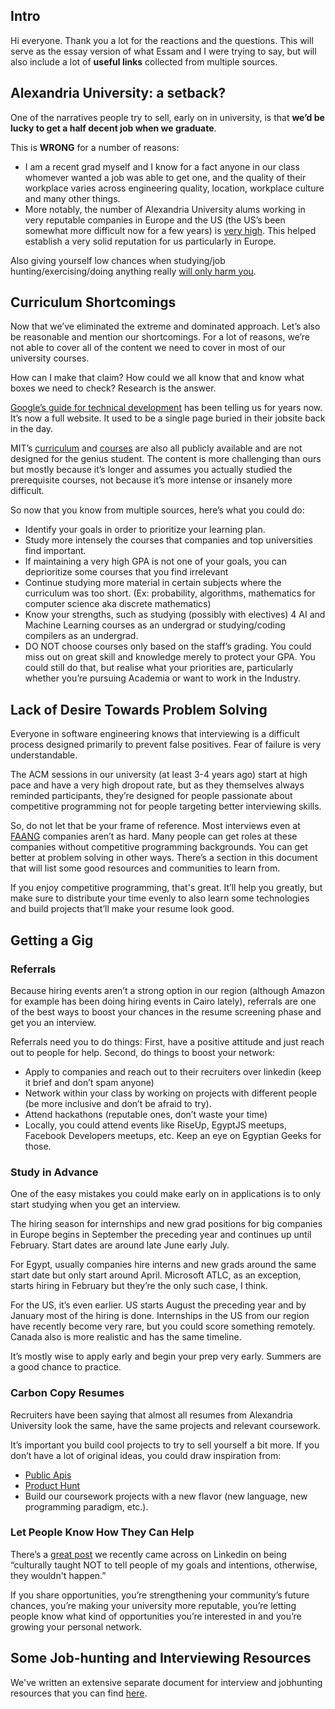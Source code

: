 ## Intro

Hi everyone. Thank you a lot for the reactions and the questions. This will serve as the essay version of what Essam and I were trying to say, but will also include a lot of **useful links** collected from multiple sources.


## Alexandria University: a setback?

One of the narratives people try to sell, early on in university, is that **we’d be lucky to get a half decent job when we graduate**.

This is **WRONG** for a number of reasons:



*   I am a recent grad myself and I know for a fact anyone in our class whomever wanted a job was able to get one, and the quality of their workplace varies across engineering quality, location, workplace culture and many other things.
*   More notably, the number of Alexandria University alums working in very reputable companies in Europe and the US (the US’s been somewhat more difficult now for a few years) is [very high](https://www.linkedin.com/search/results/people/?facetCurrentCompany=%5B%22309694%22%2C%22207470%22%2C%222494%22%2C%2296622%22%2C%221815218%22%2C%221441%22%2C%221035%22%2C%221586%22%2C%2210667%22%5D&facetPastCompany=%5B%221035%22%2C%221586%22%2C%221441%22%2C%2210667%22%5D&facetSchool=%5B%2212167%22%5D&keywords=software%20engineer&origin=FACETED_SEARCH). This helped establish a very solid reputation for us particularly in Europe.

Also giving yourself low chances when studying/job hunting/exercising/doing anything really [will only harm you](https://en.wikipedia.org/wiki/Strategic_dominance).


## Curriculum Shortcomings 

Now that we’ve eliminated the extreme and dominated approach. Let’s also be reasonable and mention our shortcomings. For a lot of reasons, we’re not able to cover all of the content we need to cover in most of our university courses.

How can I make that claim? How could we all know that and know what boxes we need to check? Research is the answer.

[Google’s guide for technical development](https://techdevguide.withgoogle.com/) has been telling us for years now. It’s now a full website. It used to be a single page buried in their jobsite back in the day.

MIT’s [curriculum](http://catalog.mit.edu/degree-charts/computer-science-engineering-course-6-3/) and [courses](https://ocw.mit.edu/index.htm) are also all publicly available and are not designed for the genius student. The content is more challenging than ours but mostly because it’s longer and assumes you actually studied the prerequisite courses, not because it’s more intense or insanely more difficult.

So now that you know from multiple sources, here’s what you could do:


*   Identify your goals in order to prioritize your learning plan.
*   Study more intensely the courses that companies and top universities find important.
*   If maintaining a very high GPA is not one of your goals, you can deprioritize some courses that you find irrelevant
*   Continue studying more material in certain subjects where the curriculum was too short. (Ex: probability, algorithms, mathematics for computer science aka discrete mathematics)
*   Know your strengths, such as studying (possibly with electives) 4 AI and Machine Learning courses as an undergrad or studying/coding compilers as an undergrad.
*   DO NOT choose courses only based on the staff’s grading. You could miss out on great skill and knowledge merely to protect your GPA. You could still do that, but realise what your priorities are, particularly whether you’re pursuing Academia or want to work in the Industry.


## Lack of Desire Towards Problem Solving

Everyone in software engineering knows that interviewing is a difficult process designed primarily to prevent false positives. Fear of failure is very understandable.

The ACM sessions in our university (at least 3-4 years ago) start at high pace and have a very high dropout rate, but as they themselves always reminded participants, they’re designed for people passionate about competitive programming not for people targeting better interviewing skills.

So, do not let that be your frame of reference. Most interviews even at [FAANG](https://www.investopedia.com/terms/f/faang-stocks.asp) companies aren’t as hard. Many people can get roles at these companies without competitive programming backgrounds. You can get better at problem solving in other ways. There’s a section in this document that will list some good resources and communities to learn from. 

If you enjoy competitive programming, that's great. It’ll help you greatly, but make sure to distribute your time evenly to also learn some technologies and build projects that’ll make your resume look good. 


## Getting a Gig


### Referrals

Because hiring events aren’t a strong option in our region (although Amazon for example has been doing hiring events in Cairo lately), referrals are one of the best ways to boost your chances in the resume screening phase and get you an interview.

Referrals need you to do things: First, have a positive attitude and just reach out to people for help. Second, do things to boost your network:



*   Apply to companies and reach out to their recruiters over linkedin (keep it brief and don’t spam anyone)
*   Network within your class by working on projects with different people (be more inclusive and don’t be afraid to try).
*   Attend hackathons (reputable ones, don’t waste your time)
*   Locally, you could attend events like RiseUp, EgyptJS meetups, Facebook Developers meetups, etc. Keep an eye on Egyptian Geeks for those.


### Study in Advance

One of the easy mistakes you could make early on in applications is to only start studying when you get an interview. 

The hiring season for internships and new grad positions for big companies in Europe begins in September the preceding year and continues up until February. Start dates are around late June early July.

For Egypt, usually companies hire interns and new grads around the same start date but only start around April. Microsoft ATLC, as an exception, starts hiring in February but they’re the only such case, I think.

For the US, it’s even earlier. US starts August the preceding year and by January most of the hiring is done. Internships in the US from our region have recently become very rare, but you could score something remotely. Canada also is more realistic and has the same timeline.

It’s mostly wise to apply early and begin your prep very early. Summers are a good chance to practice.


### Carbon Copy Resumes

Recruiters have been saying that almost all resumes from Alexandria University look the same, have the same projects and relevant coursework.

It’s important you build cool projects to try to sell yourself a bit more. If you don’t have a lot of original ideas, you could draw inspiration from:



*   [Public Apis](https://github.com/n0shake/Public-APIs)
*   [Product Hunt](producthunt.com)
*   Build our coursework projects with a new flavor (new language, new programming paradigm, etc.).


### Let People Know How They Can Help

There’s a [great post](https://www.linkedin.com/posts/basantshenouda_basantblast-careers-personaldevelopment-activity-6681240475506118656-0kxm) we recently came across on Linkedin on being “culturally taught NOT to tell people of my goals and intentions, otherwise, they wouldn't happen.”

If you share opportunities, you’re strengthening your community’s future chances, you’re making your university more reputable, you’re letting people know what kind of opportunities you’re interested in and you’re growing your personal network.


## Some Job-hunting and Interviewing Resources
We've written an extensive separate document for interview and jobhunting resources that you can find [here](https://github.com/Youssefares/alexandria-university-cce-handbook/blob/master/interview-prep-and-job-hunting.md).
